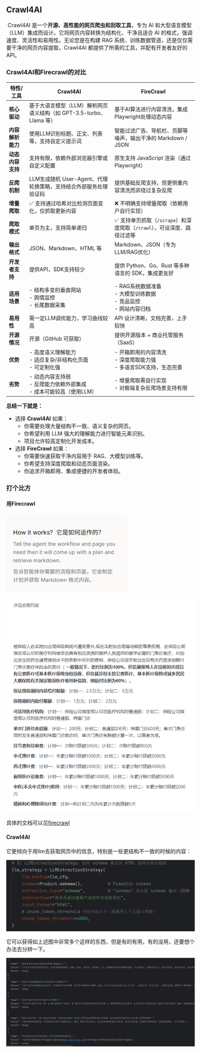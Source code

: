 ## Crawl4AI

​        Crawl4AI 是一个**开源、高性能的网页爬虫和刮取工具**，专为 AI 和大型语言模型（LLM）集成而设计。它将网页内容转换为结构化、干净且适合 AI 的格式，强调速度、灵活性和易用性。无论您是在构建 RAG 系统、训练数据管道，还是仅仅需要干净的网页内容提取，Crawl4AI 都提供了所需的工具，并配有开发者友好的 API。



### Crawl4AI和Firecrawl的对比

| 特性/工具        | **Crawl4AI**                                                 | **FireCrawl**                                                |
| ---------------- | ------------------------------------------------------------ | ------------------------------------------------------------ |
| **核心驱动**     | 基于大语言模型（LLM）解析网页语义结构（如 GPT-3.5-turbo、Llama 等） | 基于AI算法进行内容清洗，集成Playwright处理动态内容           |
| **内容解析能力** | 使用LLM识别标题、正文、列表等，支持自定义提示词              | 智能过滤广告、导航栏、页脚等噪声，输出干净的 Markdown / JSON |
| **动态内容支持** | 支持有限，依赖外部浏览器引擎或自定义配置                     | 原生支持 JavaScript 渲染（通过 Playwright）                  |
| **反爬机制**     | LLM生成随机 User-Agent、代理轮换策略，支持结合外部服务处理验证码 | 提供基础反爬支持，但更侧重内容清洗而非绕过复杂反爬           |
| **增量爬取**     | ✅ 支持通过哈希对比检测页面变化，仅抓取更新内容               | ❌ 不明确支持增量爬取（依赖用户自行实现）                     |
| **爬取模式**     | 单页为主，支持简单递归                                       | ✅ 支持单页抓取（`/scrape`）和深度爬取（`/crawl`），可设深度、路径过滤等 |
| **输出格式**     | JSON、Markdown、HTML 等                                      | Markdown、JSON（专为LLM/RAG优化）                            |
| **开发者支持**   | 提供API，SDK支持较少                                         | 提供 Python、Go、Rust 等多种语言的 SDK，集成更友好           |
| **适用场景**     | - 结构多变的垂直网站<br>- 舆情监控<br>- 长尾数据采集         | - RAG系统数据准备<br>- 大模型训练数据<br>- 竞品监控<br>- 网站内容归档 |
| **易用性**       | 需一定LLM调优能力，学习曲线较高                              | API 设计清晰，文档完善，上手较快                             |
| **开源情况**     | 开源（GitHub 可获取）                                        | 提供开源版本 + 商业托管服务（SaaS）                          |
| **优势**         | - 高度语义理解能力<br>- 适应复杂/非结构化页面<br>- 可定制化强 | - 开箱即用的内容清洗<br>- 深度爬取能力强<br>- 多语言SDK支持，生态完善 |
| **劣势**         | - 动态内容支持弱<br>- 反爬能力依赖外部集成<br>- 成本可能较高（使用LLM） | - 增量爬取需自行实现<br>- 对极端复杂反爬场景支持有限         |

**总结一下就是：**

- 选择 **Crawl4AI** 如果：
  - 你需要处理大量结构不一致、语义复杂的网页。
  - 你希望利用 LLM 强大的理解能力进行智能元素识别。
  - 项目允许较高定制化开发成本。
- 选择 **FireCrawl** 如果：
  - 你需要快速获取干净内容用于 RAG、大模型训练等。
  - 你希望支持深度爬取和动态页面渲染。
  - 你追求开箱即用、集成便捷的开发者体验。



### 打个比方

#### 用Firecrawl

![image-20250811232116518](image-20250811232116518.png)

![image-20250811232232489](image-20250811232232489.png)

具体的文档可以见[firecrawl](firecrawl.md)



#### Crawl4AI

它更倾向于用llm去获取网页中的信息，特别是一些更结构不一致的时候的内容：

![image-20250812090807229](image-20250812090807229.png)

它可以获得如上述图中非常多个这样的东西，但是有的有用，有的没用，还要想个办法去分辨一下。

![image-20250812090908579](image-20250812090908579.png)
